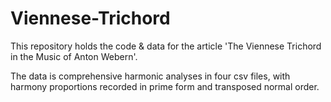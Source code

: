 # Viennese-Trichord

This repository holds the code & data for the article 'The Viennese Trichord in the Music of Anton Webern'.

The data is comprehensive harmonic analyses in four csv files, with harmony proportions recorded in prime form and transposed normal order.


